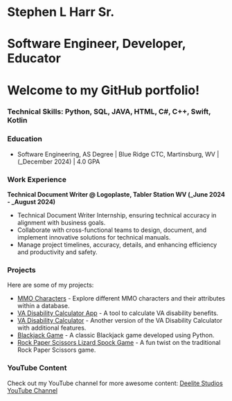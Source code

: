# Stephen L Harr Sr.
# Software Engineer, Developer, Educator
# Welcome to my GitHub portfolio!

### Technical Skills: Python, SQL, JAVA, HTML, C#, C++, Swift, Kotlin

### Education
- Software Engineering, AS Degree | Blue Ridge CTC, Martinsburg, WV | (_December 2024) | 4.0 GPA

### Work Experience
**Technical Document Writer @ Logoplaste, Tabler Station WV (_June 2024 - _August 2024)**
-	Technical Document Writer Internship, ensuring technical accuracy in alignment with business goals.
-	Collaborate with cross-functional teams to design, document, and implement innovative solutions for technical manuals.
-	Manage project timelines, accuracy, details, and enhancing efficiency and productivity and safety.


### Projects
Here are some of my projects:

- [MMO Characters](https://github.com/slharr/mmo_characters) - Explore different MMO characters and their attributes within a database.
- [VA Disability Calculator App](https://github.com/slharr/VA-Disability-Calculator-App) - A tool to calculate VA disability benefits.
- [VA Disability Calculator](https://github.com/slharr/VA_Disability_Calculator) - Another version of the VA Disability Calculator with additional features.
- [Blackjack Game](https://github.com/slharr/Blackjack-Game) - A classic Blackjack game developed using Python.
- [Rock Paper Scissors Lizard Spock Game](https://github.com/slharr/Rock-Paper-Scissors-Lizard-Spock-Game) - A fun twist on the traditional Rock Paper Scissors game.

### YouTube Content
Check out my YouTube channel for more awesome content: [Deelite Studios YouTube Channel](https://www.youtube.com/@deelitestudios)

